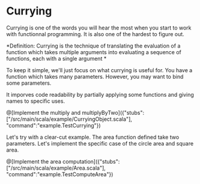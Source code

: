 # Currying

Currying is one of the words you will hear the most when you start to work with functionnal programming. It is also one of the hardest to figure out.

*Definition: Currying is the technique of translating the evaluation of a function which takes multiple arguments into evaluating a sequence of functions, each with a single argument *

To keep it simple, we'll just focus on what currying is useful for.
You have a function which takes many parameters. However, you may want to bind some parameters.

It imporves code readability by partially applying some functions and giving names to specific uses.

@[Implement the multiply and multiplyByTwo]({"stubs":["/src/main/scala/example/CurryingObject.scala"], "command":"example.TestCurrying"})

Let's try with a clear-cut example. The area function defined take two parameters.
Let's implement the specific case of the circle area and square area.

@[Implement the area computation]({"stubs":["/src/main/scala/example/Area.scala"], "command":"example.TestComputeArea"})

